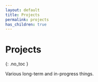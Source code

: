 ```yaml
---
layout: default
title: Projects
permalink: projects
has_children: true
---
```


# Projects
{: .no_toc }

Various long-term and in-progress things.



















